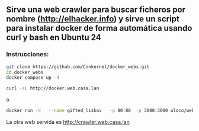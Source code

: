 ## Sirve una web crawler para buscar ficheros por nombre (http://elhacker.info) y sirve un script para instalar docker de forma automática usando curl y bash en Ubuntu 24


### Instrucciones:


``` bash
git clone https://github.com/Conkernel/docker_webs.git
cd docker_webs
docker compose up -d
```


``` bash
curl -sL http://docker.web.casa.lan
```

o

``` bash
docker run -d   --name gifted_liskov   -p 80:80  -p 3000:3000 oloco/web_crawler_and_docker

```
La otra web servida es http://crawler.web.casa.lan